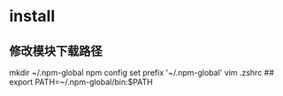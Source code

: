 # install

## 修改模块下载路径
mkdir ~/.npm-global
npm config set prefix '~/.npm-global'
vim .zshrc ## export PATH=~/.npm-global/bin:$PATH
